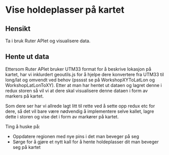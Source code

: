 # Vise holdeplasser på kartet

## Hensikt

Ta i bruk Ruter APIet og visualisere data.

## Hente ut data

Ettersom Ruter APIet bruker UTM33 format for å beskrive lokasjon på kartet, har vi inklurdert geoutils.js for å hjelpe dere konvertere fra UTM33 til long/lat og omvendt ved behov (psssst se på WorkshopXYToLatLon og WorkshopLatLonToXY). Etter at man har hentet ut dataen og lagret denne i redux storen så vil vi at dere skal visualisere denne dataen i form av markers på kartet.

Som dere ser har vi allrede lagt litt til rette ved å sette opp redux etc for dere, så det vil bare være nødvendig å implementere selve kallet, lagre dette i storen og vise det i form av markører på kartet.

Ting å huske på:
- Oppdatere regionen med nye pins i det man beveger på seg
- Sørge for å gjøre et nytt kall for å hente holdeplasser dit man beveger seg på kartet
